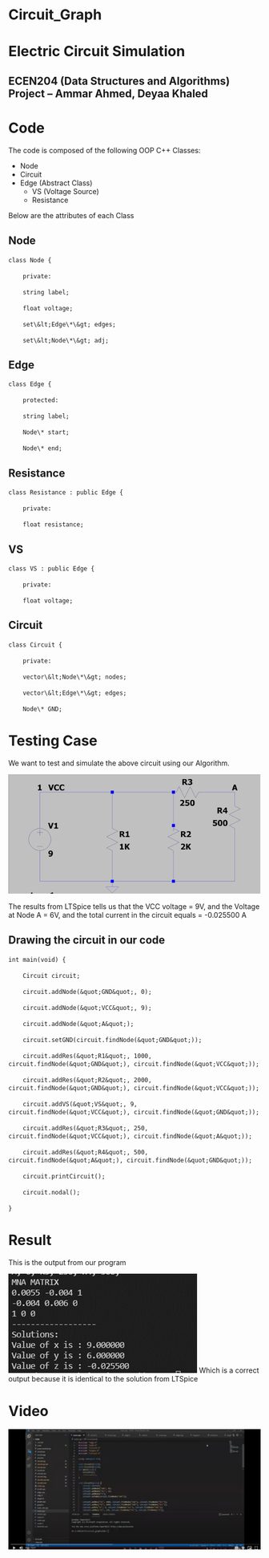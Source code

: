# Circuit_Graph
# Electric Circuit Simulation

## ECEN204 (Data Structures and Algorithms) Project – Ammar Ahmed, Deyaa Khaled
# Code

The code is composed of the following OOP C++ Classes:

- Node
- Circuit
- Edge (Abstract Class)
  - VS (Voltage Source)
  - Resistance

Below are the attributes of each Class

## Node
```
class Node {

    private:

    string label;

    float voltage;

    set\&lt;Edge\*\&gt; edges;

    set\&lt;Node\*\&gt; adj;
```
## Edge
```
class Edge {

    protected:

    string label;

    Node\* start;

    Node\* end;
```
## Resistance
```
class Resistance : public Edge {

    private:

    float resistance;
```
## VS
```
class VS : public Edge {

    private:

    float voltage;
```
## Circuit
```
class Circuit {

    private:

    vector\&lt;Node\*\&gt; nodes;

    vector\&lt;Edge\*\&gt; edges;

    Node\* GND;
```
# Testing Case

We want to test and simulate the above circuit using our Algorithm.

![Circuit](https://github.com/ammarahmed19/Circuit_Graph/blob/main/gallery/img1.png)

The results from LTSpice tells us that the VCC voltage = 9V, and the Voltage at Node A = 6V, and the total current in the circuit equals = -0.025500 A

## Drawing the circuit in our code
```
int main(void) {

    Circuit circuit;

    circuit.addNode(&quot;GND&quot;, 0);

    circuit.addNode(&quot;VCC&quot;, 9);

    circuit.addNode(&quot;A&quot;);

    circuit.setGND(circuit.findNode(&quot;GND&quot;));

    circuit.addRes(&quot;R1&quot;, 1000, circuit.findNode(&quot;GND&quot;), circuit.findNode(&quot;VCC&quot;));

    circuit.addRes(&quot;R2&quot;, 2000, circuit.findNode(&quot;GND&quot;), circuit.findNode(&quot;VCC&quot;));

    circuit.addVS(&quot;VS&quot;, 9, circuit.findNode(&quot;VCC&quot;), circuit.findNode(&quot;GND&quot;));

    circuit.addRes(&quot;R3&quot;, 250, circuit.findNode(&quot;VCC&quot;), circuit.findNode(&quot;A&quot;));

    circuit.addRes(&quot;R4&quot;, 500, circuit.findNode(&quot;A&quot;), circuit.findNode(&quot;GND&quot;));

    circuit.printCircuit();

    circuit.nodal();

}
```
# Result

This is the output from our program

![Result](https://github.com/ammarahmed19/Circuit_Graph/blob/main/gallery/img2.png)
Which is a correct output because it is identical to the solution from LTSpice

# Video

[![Watch the video](https://github.com/ammarahmed19/Circuit_Graph/blob/main/gallery/img3png.png)](https://drive.google.com/file/d/1ENeIBy3wX_MymQOL6J_eMppwXk3FHja7/view?usp=sharing)